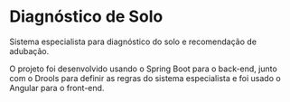 # Diagnóstico de Solo 



Sistema especialista para diagnóstico do solo e recomendação de adubação.

O projeto foi desenvolvido usando o Spring Boot para o back-end, junto com o Drools para definir as regras do sistema especialista 
e foi usado o Angular para o front-end.
